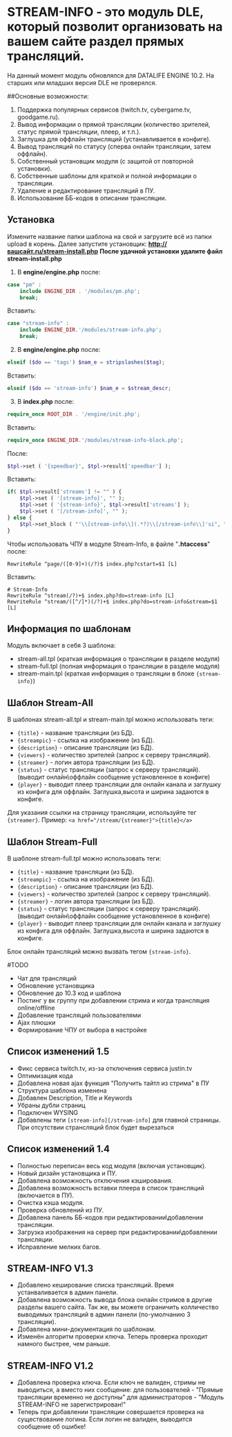 STREAM-INFO - это модуль DLE, который позволит организовать на вашем сайте раздел прямых трансляций. 
=
На данный момент модуль обновлялся для DATALIFE ENGINE 10.2. На старших или младших версия DLE не проверялся.

##Основные возможности:
1. Поддержка популярных сервисов (twitch.tv, cybergame.tv, goodgame.ru).
2. Вывод информации о прямой трансляции (количество зрителей, статус прямой трансляции, плеер, и т.п.).
3. Заглушка для оффлайн трансляций (устанавливается в конфиге).
4. Вывод трансляций по статусу (сперва онлайн трансляции, затем оффлайн).
5. Собственный установщик модуля (с защитой от повторной установки).
6. Собственные шаблоны для краткой и полной информации о трансляции.
7. Удаление и редактирование трансляций в ПУ.
8. Использование ББ-кодов в описании трансляции.

Установка
--------------
Измените название папки шаблона на свой и загрузите всё из папки upload в корень.
Далее запустите установщик: **http://вашсайт.ru/stream-install.php**
**После удачной установки удалите файл stream-install.php**

1. В **engine/engine.php** после:
```php
case "pm" :
	include ENGINE_DIR . '/modules/pm.php';
	break;
```
Вставить:
```php
case "stream-info" :
	include ENGINE_DIR.'/modules/stream-info.php';
	break;
```
2. В **engine/engine.php** после:
```php
elseif ($do == 'tags') $nam_e = stripslashes($tag);
```
Вставить:
```php
elseif ($do == 'stream-info') $nam_e = $stream_descr;
```
3. В **index.php** после:
```php
require_once ROOT_DIR . '/engine/init.php';
```
Вставить:
```php
require_once ENGINE_DIR.'/modules/stream-info-block.php';
```
После:
```php
$tpl->set ( '{speedbar}', $tpl->result['speedbar'] );
```
Вставить:
```php
if( $tpl->result['streams'] != "" ) {
    $tpl->set ( '[stream-info]', "" );
    $tpl->set ( '{stream-info}', $tpl->result['streams'] );
    $tpl->set ( '[/stream-info]', "" );
} else {
    $tpl->set_block ( "'\\[stream-info\\](.*?)\\[/stream-info\\]'si", "" );
}
```
Чтобы использовать ЧПУ в модуле Stream-Info, в файле "**.htaccess**" после:
```ApacheConf
RewriteRule ^page/([0-9]+)(/?)$ index.php?cstart=$1 [L]
```

Вставить:
```ApacheConf
# Stream-Info
RewriteRule ^stream(/?)+$ index.php?do=stream-info [L]
RewriteRule ^stream/([^/]*)(/?)+$ index.php?do=stream-info&stream=$1 [L]
```
Информация по шаблонам
--------------
Модуль включает в себя 3 шаблона:
* stream-all.tpl (краткая информация о трансляции в разделе модуля) 
* stream-full.tpl (полная информация о трансляции в разделе модуля)
* stream-main.tpl (краткая информация о трансляции в блоке ``{stream-info}``)

Шаблон Stream-All
--------------
В шаблонах stream-all.tpl и stream-main.tpl можно использовать теги:
* ``{title}`` - название трансляции (из БД).
* ``{streampic}`` - ссылка на изображение (из БД).
* ``{description}`` - описание трансляции (из БД).
* ``{viewers}`` - количество зрителей (запрос к серверу трансляций).
* ``{streamer}`` - логин автора трансляции (из БД).
* ``{status}`` - статус трансляции (запрос к серверу трансляций). (выводит онлайн\оффлайн сообщение установленное в конфиге)
* ``{player}`` - выводит плеер трансляции для онлайн канала и заглушку из конфига для оффлайн. Заглушка,высота и ширина задаются в конфиге.

Для указания ссылки на страницу трансляции, используйте тег ``{streamer}``. Пример: ``<a href="/stream/{streamer}">{title}</a>``

Шаблон Stream-Full
--------------
В шаблоне stream-full.tpl можно использовать теги:
* ``{title}`` - название трансляции (из БД).
* ``{streampic}`` - ссылка на изображение (из БД).
* ``{description}`` - описание трансляции (из БД).
* ``{viewers}`` - количество зрителей (запрос к серверу трансляций).
* ``{streamer}`` - логин автора трансляции (из БД).
* ``{status}`` - статус трансляции (запрос к серверу трансляций). (выводит онлайн\оффлайн сообщение установленное в конфиге)
* ``{player}`` - выводит плеер трансляции для онлайн канала и заглушку из конфига для оффлайн. Заглушка,высота и ширина задаются в конфиге.

Блок онлайн трансляций можно вызвать тегом ``{stream-info}``.

#TODO
* Чат для трансляций
* Обновление установщика
* Обновление до 10.3 код и шаблона
* Постинг у вк группу при добавлении стрима и когда трансляция online/offline
* Добавление трансляций пользователями
* Ajax плюшки
* Формирование ЧПУ от выбора в настройке

Список изменений 1.5
--------------
* Фикс сервиса twitch.tv, из-за отключения сервиса justin.tv
* Оптимизация кода
* Добавлена новая ajax функция "Получить тайтл из стрима" в ПУ
* Структура шаблона изменена
* Добавлен Description, Title и Keywords
* Убраны дубли страниц
* Подключен WYSING
* Добавлены теги ``[stream-info][/stream-info]`` для главной страницы. При отсутствии странсляций блок будет вырезаться

Список изменений 1.4
--------------
* Полностью переписан весь код модуля (включая установщик).
* Новый дизайн установщика и ПУ.
* Добавлена возможность отключения кэширования.
* Добавлена возможность вставки плеера в список трансляций (включается в ПУ).
* Очистка кэша модуля.
* Проверка обновлений из ПУ.
* Добавлена панель ББ-кодов при редактировании\добавлении трансляции.
* Загрузка изображения на сервер при редактировании\добавлении трансляции.
* Исправление мелких багов.

STREAM-INFO V1.3
--------------
* Добавлено кеширование списка трансляций. Время устанваливается в админ панели.
* Добавлена возможность вывода блока онлайн стримов в другие разделы вашего сайта. Так же, вы можете ограничить колличество выводимых
трансляций в админ панели (по-умолчанию 3 трансляции).
* Добавлена мини-документация по шаблонам.
* Изменён алгоритм проверки ключа. Теперь проверка проходит намного быстрее, чем раньше.

STREAM-INFO V1.2
--------------
* Добавлена проверка ключа. Если ключ не валиден, стримы не выводиться, а вместо них сообщение: 
для пользователей - "Прямые трансляции временно не доступны"
для администраторов - "Модуль STREAM-INFO не зарегистрирован!"
* Теперь при добавлении трансляции совершается проверка на существование логина. Если логин не валиден, выводится сообщение об ошибке!
